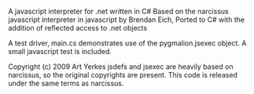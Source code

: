 A javascript interpreter for .net written in C#
Based on the narcissus javascript interpreter in javascript by Brendan Eich,
Ported to C# with the addition of reflected access to .net objects

A test driver, main.cs demonstrates use of the pygmalion.jsexec object.
A small javascript test is included.

Copyright (c) 2009 Art Yerkes
jsdefs and jsexec are heavily based on narcissus, so the original copyrights are
present.  This code is released under the same terms as narcissus.
